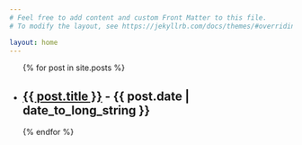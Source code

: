 ```yaml
---
# Feel free to add content and custom Front Matter to this file.
# To modify the layout, see https://jekyllrb.com/docs/themes/#overriding-theme-defaults

layout: home
---
```


<ul>
  {% for post in site.posts %}
    <li>
      <h2><a href="{{ post.url }}">{{ post.title }}</a> - <time datetime="{{ post.date | date: "%Y-%m-%d" }}">{{ post.date | date_to_long_string }}</time></h2>      
    </li>
  {% endfor %}
</ul>
